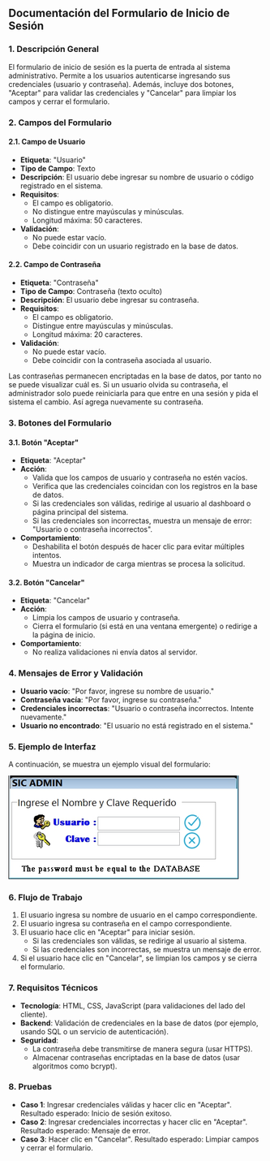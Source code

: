 <!DOCTYPE html>
<html lang="es">
<head>
    <meta charset="UTF-8">
    <title>Documentación del Formulario de Inicio de Sesión</title>
</head>
<body>
    <h2>Documentación del Formulario de Inicio de Sesión</h2>
    <h3>1. Descripción General</h3>
    <p>El formulario de inicio de sesión es la puerta de entrada al sistema administrativo. Permite a los usuarios autenticarse ingresando sus credenciales (usuario y contraseña). Además, incluye dos botones, "Aceptar" para validar las credenciales y "Cancelar" para limpiar los campos y cerrar el formulario.</p>
    <h3>2. Campos del Formulario</h3>
    <h4>2.1. Campo de Usuario</h4>
    <ul>
        <li><strong>Etiqueta</strong>: "Usuario"</li>
        <li><strong>Tipo de Campo</strong>: Texto</li>
        <li><strong>Descripción</strong>: El usuario debe ingresar su nombre de usuario o código registrado en el sistema.</li>
        <li><strong>Requisitos</strong>:
            <ul>
                <li>El campo es obligatorio.</li>
                <li>No distingue entre mayúsculas y minúsculas.</li>
                <li>Longitud máxima: 50 caracteres.</li>
            </ul>
        </li>
        <li><strong>Validación</strong>:
            <ul>
                <li>No puede estar vacío.</li>
                <li>Debe coincidir con un usuario registrado en la base de datos.</li>
            </ul>
        </li>
    </ul>
    <h4>2.2. Campo de Contraseña</h4>
    <ul>
        <li><strong>Etiqueta</strong>: "Contraseña"</li>
        <li><strong>Tipo de Campo</strong>: Contraseña (texto oculto)</li>
        <li><strong>Descripción</strong>: El usuario debe ingresar su contraseña.</li>
        <li><strong>Requisitos</strong>:
            <ul>
                <li>El campo es obligatorio.</li>
                <li>Distingue entre mayúsculas y minúsculas.</li>
                <li>Longitud máxima: 20 caracteres.</li>
            </ul>
        </li>
        <li><strong>Validación</strong>:
            <ul>
                <li>No puede estar vacío.</li>
                <li>Debe coincidir con la contraseña asociada al usuario.</li>
            </ul>
        </li>
    </ul>
    <p>Las contraseñas permanecen encriptadas en la base de datos, por tanto no se puede visualizar cuál es. Si un usuario olvida su contraseña, el administrador solo puede reiniciarla para que entre en una sesión y pida el sistema el cambio. Así agrega nuevamente su contraseña.</p>
    <h3>3. Botones del Formulario</h3>
    <h4>3.1. Botón "Aceptar"</h4>
    <ul>
        <li><strong>Etiqueta</strong>: "Aceptar"</li>
        <li><strong>Acción</strong>:
            <ul>
                <li>Valida que los campos de usuario y contraseña no estén vacíos.</li>
                <li>Verifica que las credenciales coincidan con los registros en la base de datos.</li>
                <li>Si las credenciales son válidas, redirige al usuario al dashboard o página principal del sistema.</li>
                <li>Si las credenciales son incorrectas, muestra un mensaje de error: "Usuario o contraseña incorrectos".</li>
            </ul>
        </li>
        <li><strong>Comportamiento</strong>:
            <ul>
                <li>Deshabilita el botón después de hacer clic para evitar múltiples intentos.</li>
                <li>Muestra un indicador de carga mientras se procesa la solicitud.</li>
            </ul>
        </li>
    </ul>
    <h4>3.2. Botón "Cancelar"</h4>
    <ul>
        <li><strong>Etiqueta</strong>: "Cancelar"</li>
        <li><strong>Acción</strong>:
            <ul>
                <li>Limpia los campos de usuario y contraseña.</li>
                <li>Cierra el formulario (si está en una ventana emergente) o redirige a la página de inicio.</li>
            </ul>
        </li>
        <li><strong>Comportamiento</strong>:
            <ul>
                <li>No realiza validaciones ni envía datos al servidor.</li>
            </ul>
        </li>
    </ul>
    <h3>4. Mensajes de Error y Validación</h3>
    <ul>
        <li><strong>Usuario vacío</strong>: "Por favor, ingrese su nombre de usuario."</li>
        <li><strong>Contraseña vacía</strong>: "Por favor, ingrese su contraseña."</li>
        <li><strong>Credenciales incorrectas</strong>: "Usuario o contraseña incorrectos. Intente nuevamente."</li>
        <li><strong>Usuario no encontrado</strong>: "El usuario no está registrado en el sistema."</li>
    </ul>
    <h3>5. Ejemplo de Interfaz</h3>
    <p>A continuación, se muestra un ejemplo visual del formulario:</p>
    <img src="images/CPassword.JPG" alt="Iniciar sesión">
    <h3>6. Flujo de Trabajo</h3>
    <ol>
        <li>El usuario ingresa su nombre de usuario en el campo correspondiente.</li>
        <li>El usuario ingresa su contraseña en el campo correspondiente.</li>
        <li>El usuario hace clic en "Aceptar" para iniciar sesión.
            <ul>
                <li>Si las credenciales son válidas, se redirige al usuario al sistema.</li>
                <li>Si las credenciales son incorrectas, se muestra un mensaje de error.</li>
            </ul>
        </li>
        <li>Si el usuario hace clic en "Cancelar", se limpian los campos y se cierra el formulario.</li>
    </ol>
    <h3>7. Requisitos Técnicos</h3>
    <ul>
        <li><strong>Tecnología</strong>: HTML, CSS, JavaScript (para validaciones del lado del cliente).</li>
        <li><strong>Backend</strong>: Validación de credenciales en la base de datos (por ejemplo, usando SQL o un servicio de autenticación).</li>
        <li><strong>Seguridad</strong>:
            <ul>
                <li>La contraseña debe transmitirse de manera segura (usar HTTPS).</li>
                <li>Almacenar contraseñas encriptadas en la base de datos (usar algoritmos como bcrypt).</li>
            </ul>
        </li>
    </ul>
    <h3>8. Pruebas</h3>
    <ul>
        <li><strong>Caso 1</strong>: Ingresar credenciales válidas y hacer clic en "Aceptar". Resultado esperado: Inicio de sesión exitoso.</li>
        <li><strong>Caso 2</strong>: Ingresar credenciales incorrectas y hacer clic en "Aceptar". Resultado esperado: Mensaje de error.</li>
        <li><strong>Caso 3</strong>: Hacer clic en "Cancelar". Resultado esperado: Limpiar campos y cerrar el formulario.</li>
    </ul>
</body>
</html>
